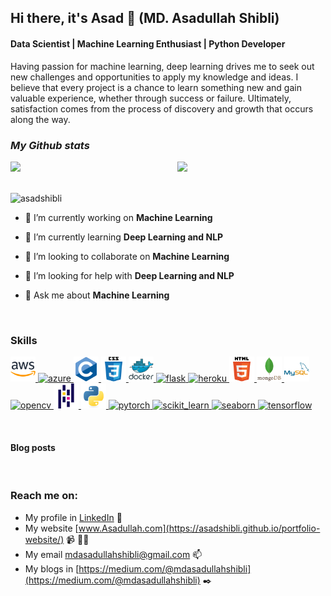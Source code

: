 ## Hi there, it's Asad 👋 (MD. Asadullah Shibli)
#### Data Scientist | Machine Learning Enthusiast | Python Developer

Having passion for machine learning, deep learning  drives me to seek out new challenges and opportunities to apply my knowledge and ideas. I believe that every project is a chance to learn something new and gain valuable experience, whether through success or failure. Ultimately, satisfaction comes from the process of discovery and growth that occurs along the way.


### *My Github stats*
<div style="display: flex; flex-wrap: wrap; justify-content: space-between;">
    <img align='left' width=47% src="https://github-readme-stats.vercel.app/api?username=AsadShibli&show_icons=true&theme=tokyonight" style="max-width: 100%; margin-bottom: 20px;">
    <img  width=47% src="https://github-readme-stats.vercel.app/api/top-langs/?username=AsadShibli&layout=compact" style="max-width: 100%; margin-bottom: 20px;">
</div>





<p align="left"> <img src="https://komarev.com/ghpvc/?username=asadshibli&label=Profile%20views&color=0e75b6&style=flat" alt="asadshibli" /> </p>

- 🔭 I’m currently working on **Machine Learning**

- 🌱 I’m currently learning **Deep Learning and NLP**

- 👯 I’m looking to collaborate on **Machine Learning**

- 🤝 I’m looking for help with **Deep Learning and NLP**

- 💬 Ask me about **Machine Learning**







<br/>
<h3 align="left">Skills</h3>
<p align="left"> <a href="https://aws.amazon.com" target="_blank" rel="noreferrer"> <img src="https://raw.githubusercontent.com/devicons/devicon/master/icons/amazonwebservices/amazonwebservices-original-wordmark.svg" alt="aws" width="40" height="40"/> </a> <a href="https://azure.microsoft.com/en-in/" target="_blank" rel="noreferrer"> <img src="https://www.vectorlogo.zone/logos/microsoft_azure/microsoft_azure-icon.svg" alt="azure" width="40" height="40"/> </a> <a href="https://www.cprogramming.com/" target="_blank" rel="noreferrer"> <img src="https://raw.githubusercontent.com/devicons/devicon/master/icons/c/c-original.svg" alt="c" width="40" height="40"/> </a> <a href="https://www.w3schools.com/css/" target="_blank" rel="noreferrer"> <img src="https://raw.githubusercontent.com/devicons/devicon/master/icons/css3/css3-original-wordmark.svg" alt="css3" width="40" height="40"/> </a> <a href="https://www.docker.com/" target="_blank" rel="noreferrer"> <img src="https://raw.githubusercontent.com/devicons/devicon/master/icons/docker/docker-original-wordmark.svg" alt="docker" width="40" height="40"/> </a> <a href="https://flask.palletsprojects.com/" target="_blank" rel="noreferrer"> <img src="https://camo.githubusercontent.com/7e5cc41b2055efc80d8e00505cbc7a45292393ae/68747470733a2f2f63646e2e686173686e6f64652e636f6d2f7265732f686173686e6f64652f696d6167652f75706c6f61642f76313531383530333933353937352f53315f2d5f5765504d2e706e67" alt="flask" width="40" height="40"/> </a> <a href="https://heroku.com" target="_blank" rel="noreferrer"> <img src="https://www.vectorlogo.zone/logos/heroku/heroku-icon.svg" alt="heroku" width="40" height="40"/> </a> <a href="https://www.w3.org/html/" target="_blank" rel="noreferrer"> <img src="https://raw.githubusercontent.com/devicons/devicon/master/icons/html5/html5-original-wordmark.svg" alt="html5" width="40" height="40"/> </a> <a href="https://www.mongodb.com/" target="_blank" rel="noreferrer"> <img src="https://raw.githubusercontent.com/devicons/devicon/master/icons/mongodb/mongodb-original-wordmark.svg" alt="mongodb" width="40" height="40"/> </a> <a href="https://www.mysql.com/" target="_blank" rel="noreferrer"> <img src="https://raw.githubusercontent.com/devicons/devicon/master/icons/mysql/mysql-original-wordmark.svg" alt="mysql" width="40" height="40"/> </a> <a href="https://opencv.org/" target="_blank" rel="noreferrer"> <img src="https://www.vectorlogo.zone/logos/opencv/opencv-icon.svg" alt="opencv" width="40" height="40"/> </a> <a href="https://pandas.pydata.org/" target="_blank" rel="noreferrer"> <img src="https://raw.githubusercontent.com/devicons/devicon/2ae2a900d2f041da66e950e4d48052658d850630/icons/pandas/pandas-original.svg" alt="pandas" width="40" height="40"/> </a> <a href="https://www.python.org" target="_blank" rel="noreferrer"> <img src="https://raw.githubusercontent.com/devicons/devicon/master/icons/python/python-original.svg" alt="python" width="40" height="40"/> </a> <a href="https://pytorch.org/" target="_blank" rel="noreferrer"> <img src="https://www.vectorlogo.zone/logos/pytorch/pytorch-icon.svg" alt="pytorch" width="40" height="40"/> </a> <a href="https://scikit-learn.org/" target="_blank" rel="noreferrer"> <img src="https://upload.wikimedia.org/wikipedia/commons/0/05/Scikit_learn_logo_small.svg" alt="scikit_learn" width="40" height="40"/> </a> <a href="https://seaborn.pydata.org/" target="_blank" rel="noreferrer"> <img src="https://seaborn.pydata.org/_images/logo-mark-lightbg.svg" alt="seaborn" width="40" height="40"/> </a> <a href="https://www.tensorflow.org" target="_blank" rel="noreferrer"> <img src="https://www.vectorlogo.zone/logos/tensorflow/tensorflow-icon.svg" alt="tensorflow" width="40" height="40"/> </a> </p>


<br/>

#### Blog posts

<!-- BLOG-POST-LIST:START -->
<!-- BLOG-POST-LIST:END -->



<br/>

### Reach me on:
- My profile in [LinkedIn](https://www.linkedin.com/in/md-asadullah-shibli-071543258/) 💼 
- My website [www.Asadullah.com](https://asadshibli.github.io/portfolio-website/) 📹 ✍🏾
- My email [mdasadullahshibli@gmail.com](mdasadullahshibli@gmail.com) 📫
- My blogs in [https://medium.com/@mdasadullahshibli](https://medium.com/@mdasadullahshibli) :black_nib:
